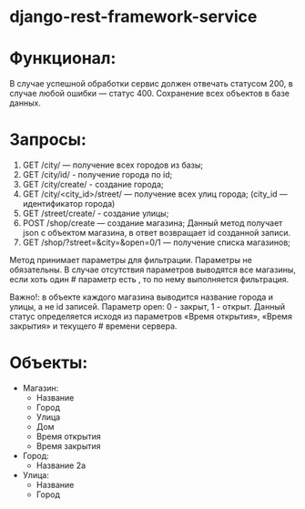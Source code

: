 # django-rest-framework-service

# Функционал:
В случае успешной обработки сервис должен отвечать статусом 200, в случае любой ошибки — статус 400. 
Сохранение всех объектов в базе данных. 
# Запросы:

1. GET /city/ — получение всех городов из базы; 
2. GET /city/id/ - получение города по id;
3. GET /city/create/ - создание города;
4. GET /city/<city_id>/street/ — получение всех улиц города; (city_id — идентификатор города) 
5. GET /street/create/ - создание улицы;
6. POST /shop/create — создание магазина; Данный метод получает json c объектом магазина, в ответ возвращает id созданной записи. 
7. GET /shop/?street=&city=&open=0/1 — получение списка магазинов; 

Метод принимает параметры для фильтрации. Параметры не обязательны. В случае отсутствия параметров выводятся все магазины, если хоть один # параметр есть , то по нему выполняется фильтрация. 


Важно!: в объекте каждого магазина выводится название города и улицы, а не id записей. 
Параметр open: 0 - закрыт, 1 - открыт. Данный статус определяется исходя из параметров «Время открытия», «Время закрытия» и текущего     # времени сервера.
 
# Объекты: 
   * Магазин:
     * Название
     * Город
     * Улица
     * Дом 
     * Время открытия 
     * Время закрытия 
   * Город:
     * Название 2a
   * Улица:
     * Название 
     * Город
